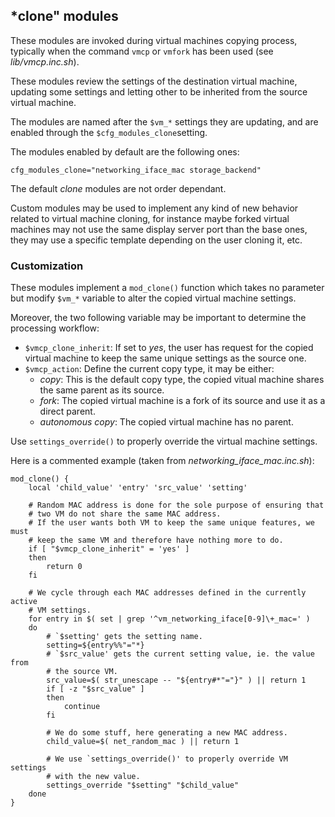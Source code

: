 ## *clone" modules

These modules are invoked during virtual machines copying process, typically
when the command `vmcp` or `vmfork` has been used (see *lib/vmcp.inc.sh*).

These modules review the settings of the destination virtual machine, updating
some settings and letting other to be inherited from the source virtual machine.

The modules are named after the `$vm_*` settings they are updating, and are
enabled through the `$cfg_modules_clone`setting.

The modules enabled by default are the following ones:

    cfg_modules_clone="networking_iface_mac storage_backend"

The default *clone* modules are not order dependant.

Custom modules may be used to implement any kind of new behavior related to
virtual machine cloning, for instance maybe forked virtual machines may not use
the same display server port than the base ones, they may use a specific
template depending on the user cloning it, etc.


### Customization

These modules implement a `mod_clone()` function which takes no parameter but
modify `$vm_*` variable to alter the copied virtual machine settings.

Moreover, the two following variable may be important to determine the
processing workflow:

 - `$vmcp_clone_inherit`: If set to *yes*, the user has request for the copied
   virtual machine to keep the same unique settings as the source one.
 - `$vmcp_action`: Define the current copy type, it may be either:
   - *copy*: This is the default copy type, the copied vitual machine shares
     the same parent as its source.
   - *fork*: The copied virtual machine is a fork of its source and use it as
     a direct parent.
   - *autonomous copy*: The copied virtual machine has no parent.

 Use `settings_override()` to properly override the virtual machine settings.

Here is a commented example (taken from *networking_iface_mac.inc.sh*):

	mod_clone() {
		local 'child_value' 'entry' 'src_value' 'setting'

		# Random MAC address is done for the sole purpose of ensuring that
		# two VM do not share the same MAC address.
		# If the user wants both VM to keep the same unique features, we must
		# keep the same VM and therefore have nothing more to do.
		if [ "$vmcp_clone_inherit" = 'yes' ]
		then
			return 0
		fi

		# We cycle through each MAC addresses defined in the currently active
		# VM settings.
		for entry in $( set | grep '^vm_networking_iface[0-9]\+_mac=' )
		do
			# `$setting' gets the setting name.
			setting=${entry%%"="*}
			# `$src_value' gets the current setting value, ie. the value from
			# the source VM.
			src_value=$( str_unescape -- "${entry#*"="}" ) || return 1
			if [ -z "$src_value" ]
			then
				continue
			fi

			# We do some stuff, here generating a new MAC address.
			child_value=$( net_random_mac ) || return 1

			# We use `settings_override()' to properly override VM settings
			# with the new value.
			settings_override "$setting" "$child_value"
		done
	}
